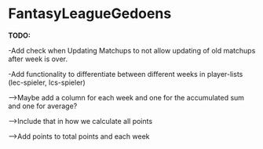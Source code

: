 # FantasyLeagueGedoens

**TODO:**

-Add check when Updating Matchups to not allow updating of old matchups after week is over.

-Add functionality to differentiate between different weeks in player-lists (lec-spieler, lcs-spieler)

  -->Maybe add a column for each week and one for the accumulated sum and one for average?


  -->Include that in how we calculate all points 
  
  -->Add points to total points and each week

